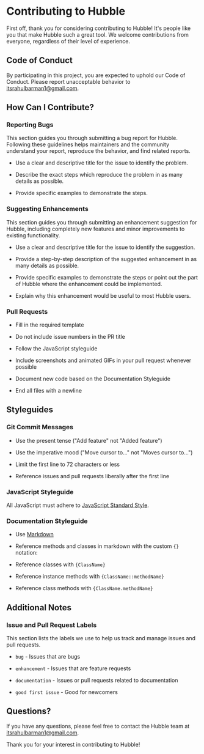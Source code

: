 # Contributing to Hubble

First off, thank you for considering contributing to Hubble! It's people like you that make Hubble such a great tool. We welcome contributions from everyone, regardless of their level of experience.

## Code of Conduct

By participating in this project, you are expected to uphold our Code of Conduct. Please report unacceptable behavior to [itsrahulbarman1@gmail.com](mailto:itsrahulbarman1@gmail.com).

## How Can I Contribute?

### Reporting Bugs

This section guides you through submitting a bug report for Hubble. Following these guidelines helps maintainers and the community understand your report, reproduce the behavior, and find related reports.

-   Use a clear and descriptive title for the issue to identify the problem.

-   Describe the exact steps which reproduce the problem in as many details as possible.

-   Provide specific examples to demonstrate the steps.

### Suggesting Enhancements

This section guides you through submitting an enhancement suggestion for Hubble, including completely new features and minor improvements to existing functionality.

-   Use a clear and descriptive title for the issue to identify the suggestion.

-   Provide a step-by-step description of the suggested enhancement in as many details as possible.

-   Provide specific examples to demonstrate the steps or point out the part of Hubble where the enhancement could be implemented.

-   Explain why this enhancement would be useful to most Hubble users.

### Pull Requests

-   Fill in the required template

-   Do not include issue numbers in the PR title

-   Follow the JavaScript styleguide

-   Include screenshots and animated GIFs in your pull request whenever possible

-   Document new code based on the Documentation Styleguide

-   End all files with a newline

## Styleguides

### Git Commit Messages

-   Use the present tense ("Add feature" not "Added feature")

-   Use the imperative mood ("Move cursor to..." not "Moves cursor to...")

-   Limit the first line to 72 characters or less

-   Reference issues and pull requests liberally after the first line

### JavaScript Styleguide

All JavaScript must adhere to [JavaScript Standard Style](https://standardjs.com/).

### Documentation Styleguide

-   Use [Markdown](https://daringfireball.net/projects/markdown/)

-   Reference methods and classes in markdown with the custom `{}` notation:

-   Reference classes with `{ClassName}`

-   Reference instance methods with `{ClassName::methodName}`

-   Reference class methods with `{ClassName.methodName}`

## Additional Notes

### Issue and Pull Request Labels

This section lists the labels we use to help us track and manage issues and pull requests.

-   `bug` - Issues that are bugs

-   `enhancement` - Issues that are feature requests

-   `documentation` - Issues or pull requests related to documentation

-   `good first issue` - Good for newcomers

## Questions?

If you have any questions, please feel free to contact the Hubble team at [itsrahulbarman1@gmail.com](mailto:itsrahulbarman1@gmail.com).

Thank you for your interest in contributing to Hubble!
